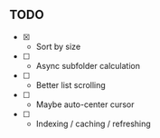 ## TODO
- [x] - Sort by size
- [ ] - Async subfolder calculation
- [ ] - Better list scrolling
- [ ] - Maybe auto-center cursor
- [ ] - Indexing / caching / refreshing
